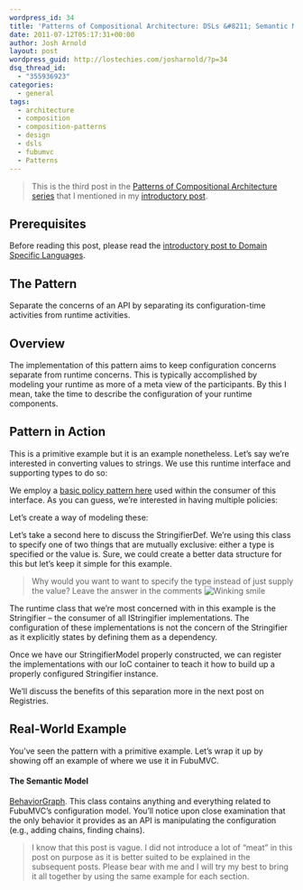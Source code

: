 ```yaml
---
wordpress_id: 34
title: 'Patterns of Compositional Architecture: DSLs &#8211; Semantic Models'
date: 2011-07-12T05:17:31+00:00
author: Josh Arnold
layout: post
wordpress_guid: http://lostechies.com/josharnold/?p=34
dsq_thread_id:
  - "355936923"
categories:
  - general
tags:
  - architecture
  - composition
  - composition-patterns
  - design
  - dsls
  - fubumvc
  - Patterns
---
```

> This is the third post in the [Patterns of Compositional Architecture series](http://lostechies.com/josharnold/tag/composition-patterns/) that I mentioned in my [introductory post](http://lostechies.com/josharnold/2011/07/09/patterns-of-compositional-architecture/).

## Prerequisites

Before reading this post, please read the [introductory post to Domain Specific Languages](http://lostechies.com/josharnold/2011/07/11/patterns-of-compositional-architecture-domain-specific-languages/).

## The Pattern

Separate the concerns of an API by separating its configuration-time activities from runtime activities.

## Overview

The implementation of this pattern aims to keep configuration concerns separate from runtime concerns. This is typically accomplished by modeling your runtime as more of a meta view of the participants. By this I mean, take the time to describe the configuration of your runtime components.

## Pattern in Action

This is a primitive example but it is an example nonetheless. Let’s say we’re interested in converting values to strings. We use this runtime interface and supporting types to do so:



We employ a [basic policy pattern here](http://lostechies.com/josharnold/2011/07/09/patterns-of-compositional-architecture-policies) used within the consumer of this interface. As you can guess, we’re interested in having multiple policies:



Let’s create a way of modeling these:



Let&#8217;s take a second here to discuss the StringifierDef. We’re using this class to specify one of two things that are mutually exclusive: either a type is specified or the value is. Sure, we could create a better data structure for this but let’s keep it simple for this example.

> Why would you want to want to specify the type instead of just supply the value? Leave the answer in the comments <img class="wlEmoticon wlEmoticon-winkingsmile" style="border-style: none;" src="http://clayvessel.org/clayvessel/wp-content/uploads/2011/07/wlEmoticon-winkingsmile.png" alt="Winking smile" />

The runtime class that we’re most concerned with in this example is the Stringifier – the consumer of all IStringifier implementations. The configuration of these implementations is not the concern of the Stringifier as it explicitly states by defining them as a dependency.

Once we have our StringifierModel properly constructed, we can register the implementations with our IoC container to teach it how to build up a properly configured Stringifier instance.

We’ll discuss the benefits of this separation more in the next post on Registries.

## Real-World Example

You’ve seen the pattern with a primitive example. Let’s wrap it up by showing off an example of where we use it in FubuMVC.

#### The Semantic Model

[BehaviorGraph](https://github.com/DarthFubuMVC/fubumvc/blob/master/src/FubuMVC.Core/Registration/BehaviorGraph.cs). This class contains anything and everything related to FubuMVC’s configuration model. You’ll notice upon close examination that the only behavior it provides as an API is manipulating the configuration (e.g., adding chains, finding chains).

> I know that this post is vague. I did not introduce a lot of “meat” in this post on purpose as it is better suited to be explained in the subsequent posts. Please bear with me and I will try my best to bring it all together by using the same example for each section.
